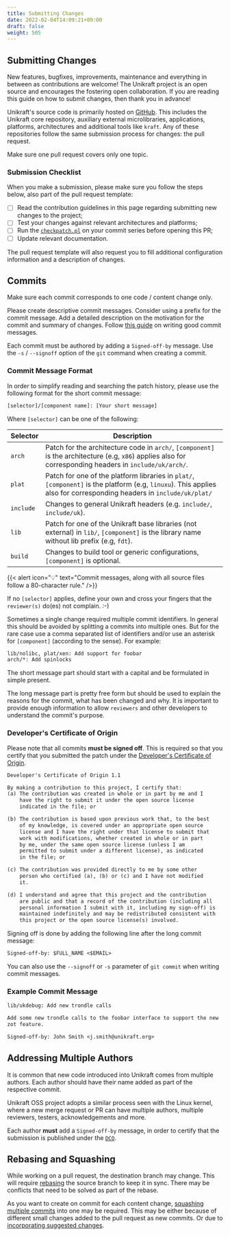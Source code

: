```yaml
---
title: Submitting Changes
date: 2022-02-04T14:09:21+09:00
draft: false
weight: 505
---
```


## Submitting Changes

New features, bugfixes, improvements, maintenance and everything in between as contributions are welcome!
The Unikraft project is an open source and encourages the fostering open collaboration.
If you are reading this guide on how to submit changes, then thank you in advance!

Unikraft's source code is primarily hosted on [GitHub](https://github.com).
This includes the Unikraft core repository, auxiliary external microlibraries, applications, platforms, architectures and additional tools like `kraft`.
Any of these repositories follow the same submission process for changes: the pull request.

Make sure one pull request covers only one topic.

### Submission Checklist

When you make a submission, please make sure you follow the steps below, also part of the pull request template:

- [ ] Read the contribution guidelines in this page regarding submitting new changes to the project;
- [ ] Test your changes against relevant architectures and platforms;
- [ ] Run the [`checkpatch.pl`](https://github.com/unikraft/unikraft/blob/staging/support/scripts/checkpatch.pl) on your commit series before opening this PR;
- [ ] Update relevant documentation.

The pull request template will also request you to fill additional configuration information and a description of changes.

## Commits

Make sure each commit corresponds to one code / content change only.

Please create descriptive commit messages.
Consider using a prefix for the commit message.
Add a detailed description on the motivation for the commit and summary of changes.
Follow [this guide](https://cbea.ms/git-commit/) on writing good commit messages.

Each commit must be authored by adding a `Signed-off-by` message.
Use the `-s` / `--signoff` option of the `git` command when creating a commit.

### Commit Message Format

In order to simplify reading and searching the patch history, please use the following format for the short commit message:

```txt
[selector]/[component name]: [Your short message]
```

Where `[selector]` can be one of the following:

| Selector    | Description                                                                                                                                                           |
|-------------|-----------------------------------------------------------------------------------------------------------------------------------------------------------------------|
| `arch`      | Patch for the architecture code in `arch/`,  `[component]` is the architecture (e.g, `x86`) applies also for corresponding headers in `include/uk/arch/`.             |
| `plat`      | Patch for one of the platform libraries in `plat/`, `[component]` is the platform (e.g, `linuxu`).  This applies also for corresponding headers in `include/uk/plat/` |
| `include`   | Changes to general Unikraft headers (e.g. `include/`, `include/uk`).                                                                                                   |
| `lib`       | Patch for one of the Unikraft base libraries (not external) in `lib/`, `[component]` is the library name without lib prefix (e.g, `fdt`).                             |
| `build`     | Changes to build tool or generic configurations, `[component]` is optional.                                                                                         |

{{< alert icon="💡" text="Commit messages, along with all source files follow a 80-character rule." />}}

If no `[selector]` applies, define your own and cross your fingers that the `reviewer(s)` do(es) not complain. :-)

Sometimes a single change required multiple commit identifiers.
In general this should be avoided by splitting a commits into multiple ones.
But for the rare case use a comma separated list of identifiers and/or use an asterisk for `[component]` (according to the sense).
For example:

```txt
lib/nolibc, plat/xen: Add support for foobar
arch/*: Add spinlocks
```

The short message part should start with a capital and be formulated in simple present.

The long message part is pretty free form but should be used to explain the reasons for the commit, what has been changed and why.
It is important to provide enough information to allow `reviewers` and other developers to understand the commit's purpose.

### Developer's Certificate of Origin

Please note that all commits **must be signed off**.
This is required so that you certify that you submitted the patch under the [Developer's Certificate of Origin](https://www.kernel.org/doc/html/latest/process/submitting-patches.html#developer-s-certificate-of-origin-1-1).

```txt
Developer's Certificate of Origin 1.1

By making a contribution to this project, I certify that:
(a) The contribution was created in whole or in part by me and I
    have the right to submit it under the open source license
    indicated in the file; or

(b) The contribution is based upon previous work that, to the best
    of my knowledge, is covered under an appropriate open source
    license and I have the right under that license to submit that
    work with modifications, whether created in whole or in part
    by me, under the same open source license (unless I am
    permitted to submit under a different license), as indicated
    in the file; or

(c) The contribution was provided directly to me by some other
    person who certified (a), (b) or (c) and I have not modified
    it.

(d) I understand and agree that this project and the contribution
    are public and that a record of the contribution (including all
    personal information I submit with it, including my sign-off) is
    maintained indefinitely and may be redistributed consistent with
    this project or the open source license(s) involved.
```

Signing off is done by adding the following line after the long commit message:

```txt
Signed-off-by: $FULL_NAME <$EMAIL>
```

You can also use the `--signoff` or `-s` parameter of `git commit` when writing commit messages.

### Example Commit Message

```txt
lib/ukdebug: Add new trondle calls

Add some new trondle calls to the foobar interface to support the new
zot feature.

Signed-off-by: John Smith <j.smith@unikraft.org>
```

## Addressing Multiple Authors

It is common that new code introduced into Unikraft comes from multiple authors.
Each author should have their name added as part of the respective commit.

Unikraft OSS project adopts a similar process seen with the Linux kernel, where a new merge request or PR can have multiple authors, multiple reviewers, testers, acknowledgements and more.

Each author **must** add a `Signed-off-by` message, in order to certify that the submission is published under the [`DCO`](docs/contributing/submitting-changes/#developers-certificate-of-origin).

## Rebasing and Squashing

While working on a pull request, the destination branch may change.
This will require [rebasing](https://docs.github.com/en/get-started/using-git/about-git-rebase) the source branch to keep it in sync.
There may be conflicts that need to be solved as part of the rebase.

As you want to create on commit for each content change, [squashing multiple commits](https://docs.github.com/en/desktop/contributing-and-collaborating-using-github-desktop/managing-commits/squashing-commits) into one may be required.
This may be either because of different small changes added to the pull request as new commits.
Or due to [incorporating suggested changes](docs/contributing/suggest-changes).
